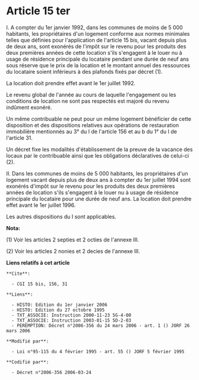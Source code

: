 # Article 15 ter

I. A compter du 1er janvier 1992, dans les communes de moins de 5 000 habitants, les propriétaires d'un logement conforme aux
normes minimales telles que définies pour l'application de l'article 15 bis, vacant depuis plus de deux ans, sont exonérés de
l'impôt sur le revenu pour les produits des deux premières années de cette location s'ils s'engagent à le louer nu à usage de
résidence principale du locataire pendant une durée de neuf ans sous réserve que le prix de la location et le montant annuel
des ressources du locataire soient inférieurs à des plafonds fixés par décret (1).

La location doit prendre effet avant le 1er juillet 1992.

Le revenu global de l'année au cours de laquelle l'engagement ou les conditions de location ne sont pas respectés est majoré
du revenu indûment exonéré.

Un même contribuable ne peut pour un même logement bénéficier de cette disposition et des dispositions relatives aux
opérations de restauration immobilière mentionnés au 3° du I de l'article 156 et au b du 1° du I de l'article 31.

Un décret fixe les modalités d'établissement de la preuve de la vacance des locaux par le contribuable ainsi que les
obligations déclaratives de celui-ci (2).

II. Dans les communes de moins de 5 000 habitants, les propriétaires d'un logement vacant depuis plus de deux ans à compter
du 1er juillet 1994 sont exonérés d'impôt sur le revenu pour les produits des deux premières années de location s'ils
s'engagent à le louer nu à usage de résidence principale du locataire pour une durée de neuf ans. La location doit prendre
effet avant le 1er juillet 1996.

Les autres dispositions du I sont applicables.

**Nota:**

(1) Voir les articles 2 septies et 2 octies de l'annexe III.

(2) Voir les articles 2 nonies et 2 decies de l'annexe III.

**Liens relatifs à cet article**

	**Cite**:

	  - CGI 15 bis, 156, 31

	**Liens**:

	  - HISTO: Edition du 1er janvier 2006
	  - HISTO: Edition du 27 octobre 1995
	  - TXT_ASSOCIE: Instruction 2000-11-23 5G-4-00
	  - TXT_ASSOCIE: Instruction 2003-01-15 5D-2-03
	  - PEREMPTION: Décret n°2006-356 du 24 mars 2006 - art. 1 () JORF 26 mars 2006

	**Modifié par**:

	  - Loi n°95-115 du 4 février 1995 - art. 55 () JORF 5 février 1995

	**Codifié par**:

	  - Décret n°2006-356 2006-03-24
